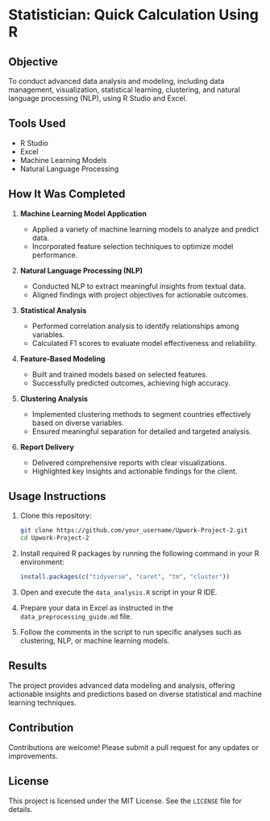 # Statistician: Quick Calculation Using R

## Objective
To conduct advanced data analysis and modeling, including data management, visualization, statistical learning, clustering, and natural language processing (NLP), using R Studio and Excel.

## Tools Used
- R Studio
- Excel
- Machine Learning Models
- Natural Language Processing

## How It Was Completed

1. **Machine Learning Model Application**
   - Applied a variety of machine learning models to analyze and predict data.
   - Incorporated feature selection techniques to optimize model performance.

2. **Natural Language Processing (NLP)**
   - Conducted NLP to extract meaningful insights from textual data.
   - Aligned findings with project objectives for actionable outcomes.

3. **Statistical Analysis**
   - Performed correlation analysis to identify relationships among variables.
   - Calculated F1 scores to evaluate model effectiveness and reliability.

4. **Feature-Based Modeling**
   - Built and trained models based on selected features.
   - Successfully predicted outcomes, achieving high accuracy.

5. **Clustering Analysis**
   - Implemented clustering methods to segment countries effectively based on diverse variables.
   - Ensured meaningful separation for detailed and targeted analysis.

6. **Report Delivery**
   - Delivered comprehensive reports with clear visualizations.
   - Highlighted key insights and actionable findings for the client.

## Usage Instructions

1. Clone this repository:
   ```bash
   git clone https://github.com/your_username/Upwork-Project-2.git
   cd Upwork-Project-2
   ```

2. Install required R packages by running the following command in your R environment:
   ```r
   install.packages(c("tidyverse", "caret", "tm", "cluster"))
   ```

3. Open and execute the `data_analysis.R` script in your R IDE.

4. Prepare your data in Excel as instructed in the `data_preprocessing_guide.md` file.

5. Follow the comments in the script to run specific analyses such as clustering, NLP, or machine learning models.

## Results
The project provides advanced data modeling and analysis, offering actionable insights and predictions based on diverse statistical and machine learning techniques.

## Contribution
Contributions are welcome! Please submit a pull request for any updates or improvements.

## License
This project is licensed under the MIT License. See the `LICENSE` file for details.

